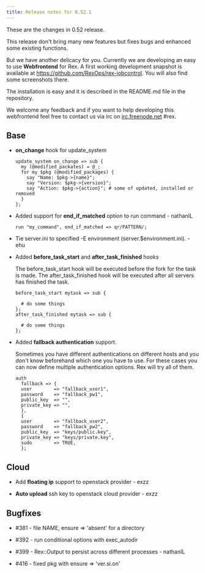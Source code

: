 ```yaml
---
title: Release notes for 0.52.1
---
```


These are the changes in 0.52 release.

This release don't bring many new features but fixes bugs and enhanced some existing functions.

But we have another delicacy for you. Currently we are developing an easy to use **Webfrontend** for Rex. A first working development snapshot is available at <https://github.com/RexOps/rex-jobcontrol>. You will also find some screenshots there.

The installation is easy and it is described in the README.md file in the repository.

We welcome any feedback and if you want to help developing this webfrontend feel free to contact us via irc on [irc.freenode.net](irc://irc.freenode.net/#rex) \#rex.

## Base

-   **on\_change** hook for update\_system

        update_system on_change => sub {
          my (@modified_packates) = @_;
          for my $pkg (@modified_packages) {
            say "Name: $pkg->{name}";
            say "Version: $pkg->{version}";
            say "Action: $pkg->{action}"; # some of updated, installed or removed
          }
        };

-   Added support for **end\_if\_matched** option to run command - nathanIL

        run "my_command", end_if_matched => qr/PATTERN/;

-   Tie server.ini to specified -E environment (server.$environment.ini). - ehu

-   Added **before\_task\_start** and **after\_task\_finished** hooks

    The before\_task\_start hook will be executed before the fork for the task is made. The after\_task\_finished hook will be executed after all servers has finished the task.

        before_task_start mytask => sub {

          # do some things
        };
        after_task_finished mytask => sub {

          # do some things
        };

-   Added **fallback authentication** support.

    Sometimes you have different authentications on different hosts and you don't know beforehand which one you have to use. For these cases you can now define multiple authentication options. Rex will try all of them.

        auth
          fallback => {
          user        => "fallback_user1",
          password    => "fallback_pw1",
          public_key  => "",
          private_key => "",
          },
          {
          user        => "fallback_user2",
          password    => "fallback_pw2",
          public_key  => "keys/public.key",
          private_key => "keys/private.key",
          sudo        => TRUE,
          };

## Cloud

-   Add **floating ip** support to openstack provider - exzz

-   **Auto upload** ssh key to openstack cloud provider - exzz

## Bugfixes

-   \#381 - file NAME, ensure =&gt; 'absent' for a directory

-   \#392 - run conditional options with exec\_autodir

-   \#399 - Rex::Output to persist across different processes - nathanIL

-   \#416 - fixed pkg with ensure =&gt; 'ver.si.on'



